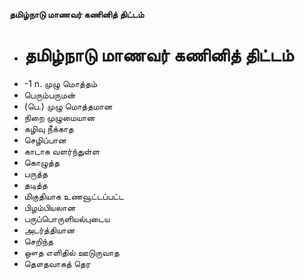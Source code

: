 **தமிழ்நாடு மாணவர் கணினித் திட்டம்**
- # தமிழ்நாடு மாணவர் கணினித் திட்டம்
- -1 n. முழு மொத்தம்
- பெரும்பருமன்
- (பெ.) முழு மொத்தமான
- நிறை முழுமையான
- கழிவு நீக்காத
- செழிப்பான
- காடாக வளர்ந்துள்ள
- கொழுத்த
- பருத்த
- தடித்த
- மிகுதியாக உணவூட்டப்பட்ட
- பிழம்பியலான
- பருப்பொருளியல்புடைய
- அடர்த்தியான
- செறிந்த
- ஔத எளிதில் ஊடுருவாத
- தௌதவாகத் தெர

